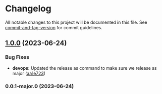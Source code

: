 # Changelog

All notable changes to this project will be documented in this file. See [commit-and-tag-version](https://github.com/absolute-version/commit-and-tag-version) for commit guidelines.

## [1.0.0](https://github.com/entrostat/hash-build/compare/v0.0.1...v1.0.0) (2023-06-24)


### Bug Fixes

* **devops:** Updated the release as command to make sure we release as major ([aa1e723](https://github.com/entrostat/hash-build/commit/aa1e72317cee98df11c68b2aa22a0d1e4c986b79))

### 0.0.1-major.0 (2023-06-24)
